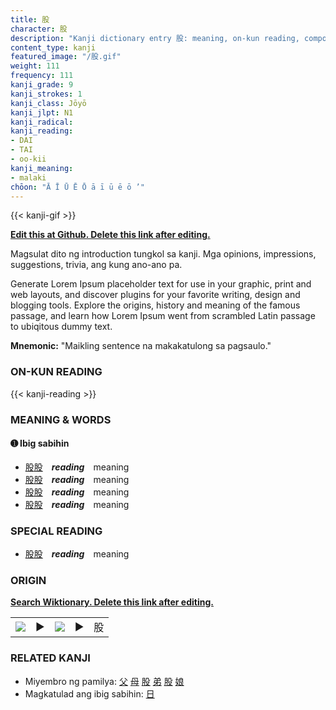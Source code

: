 ```yaml
---
title: 股
character: 股
description: "Kanji dictionary entry 股: meaning, on-kun reading, compounds, origin, related kanji"
content_type: kanji
featured_image: "/股.gif"
weight: 111
frequency: 111
kanji_grade: 9
kanji_strokes: 1
kanji_class: Jōyō
kanji_jlpt: N1
kanji_radical: 
kanji_reading: 
- DAI
- TAI
- oo-kii
kanji_meaning:
- malaki
chōon: "Ā Ī Ū Ē Ō ā ī ū ē ō ’"
---
```

[//]: # (Don't edit the line below. Kanji animated GIF code is automatically generated.)
{{< kanji-gif >}}

[//]: # (Edit below this line.)

**[Edit this at Github. Delete this link after editing.](https://github.com/tim0g/tim/tree/main/content/kanji/股/index.md)**

Magsulat dito ng introduction tungkol sa kanji. Mga opinions, impressions, suggestions, trivia, ang kung ano-ano pa.

Generate Lorem Ipsum placeholder text for use in your graphic, print and web layouts, and discover plugins for your favorite writing, design and blogging tools. Explore the origins, history and meaning of the famous passage, and learn how Lorem Ipsum went from scrambled Latin passage to ubiqitous dummy text.
 
**Mnemonic:** "Maikling sentence na makakatulong sa pagsaulo."

### ON-KUN READING

[//]: # (Don't edit the line below. ON-KUN READING code is automatically generated.)
{{< kanji-reading >}}

### MEANING & WORDS

#### ➊ **Ibig sabihin**
  - [股](../股)[股](../股)　***reading***　meaning
  - [股](../股)[股](../股)　***reading***　meaning
  - [股](../股)[股](../股)　***reading***　meaning
  - [股](../股)[股](../股)　***reading***　meaning

### SPECIAL READING
  - [股](../股)[股](../股)　***reading***　meaning

### ORIGIN

**[Search Wiktionary. Delete this link after editing.](https://wiktionary.org/wiki/股)**
<table class="kanji-table"><tr><td>
<img src="60px-股-bronze.svg.png">
</td><td>▶</td><td>
<img src="60px-股-oracle.svg.png">
</td><td>▶</td>
<td class="kanji-origin">股</td>
</tr></table>

### RELATED KANJI
- Miyembro ng pamilya: [父](../父) [母](../母) [股](../股) [弟](../弟) [股](../股) [娘](../娘)
- Magkatulad ang ibig sabihin: [日](../日)
